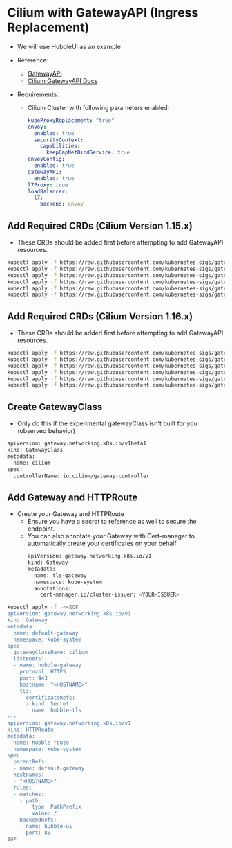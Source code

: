 # Cilium with GatewayAPI (Ingress Replacement)
- We will use HubbleUI as an example

- Reference:
  - [GatewayAPI](https://gateway-api.sigs.k8s.io/)
  - [Cilium GatewayAPI Docs](https://docs.cilium.io/en/v1.15/network/servicemesh/gateway-api/gateway-api/#gs-gateway-api)
- Requirements:
  - Cilium Cluster with following parameters enabled:
    ```yaml
    kubeProxyReplacement: "true"
    envoy:
      enabled: true
      securityContext:
        capabilities:
          keepCapNetBindService: true
    envoyConfig:
      enabled: true
    gatewayAPI:
      enabled: true
    l7Proxy: true
    loadBalancer:
      l7:
        backend: envoy
    ```

## Add Required CRDs (Cilium Version 1.15.x)
- These CRDs should be added first before attempting to add GatewayAPI resources.
```sh
kubectl apply -f https://raw.githubusercontent.com/kubernetes-sigs/gateway-api/v1.0.0/config/crd/standard/gateway.networking.k8s.io_gatewayclasses.yaml
kubectl apply -f https://raw.githubusercontent.com/kubernetes-sigs/gateway-api/v1.0.0/config/crd/standard/gateway.networking.k8s.io_gateways.yaml
kubectl apply -f https://raw.githubusercontent.com/kubernetes-sigs/gateway-api/v1.0.0/config/crd/standard/gateway.networking.k8s.io_httproutes.yaml
kubectl apply -f https://raw.githubusercontent.com/kubernetes-sigs/gateway-api/v1.0.0/config/crd/standard/gateway.networking.k8s.io_referencegrants.yaml
kubectl apply -f https://raw.githubusercontent.com/kubernetes-sigs/gateway-api/v1.0.0/config/crd/standard/gateway.networking.k8s.io_grpcroutes.yaml
kubectl apply -f https://raw.githubusercontent.com/kubernetes-sigs/gateway-api/v1.0.0/config/crd/experimental/gateway.networking.k8s.io_tlsroutes.yaml
```

## Add Required CRDs (Cilium Version 1.16.x)
- These CRDs should be added first before attempting to add GatewayAPI resources.
```sh
kubectl apply -f https://raw.githubusercontent.com/kubernetes-sigs/gateway-api/v1.1.0/config/crd/standard/gateway.networking.k8s.io_gatewayclasses.yaml
kubectl apply -f https://raw.githubusercontent.com/kubernetes-sigs/gateway-api/v1.1.0/config/crd/standard/gateway.networking.k8s.io_gateways.yaml
kubectl apply -f https://raw.githubusercontent.com/kubernetes-sigs/gateway-api/v1.1.0/config/crd/standard/gateway.networking.k8s.io_httproutes.yaml
kubectl apply -f https://raw.githubusercontent.com/kubernetes-sigs/gateway-api/v1.1.0/config/crd/standard/gateway.networking.k8s.io_referencegrants.yaml
kubectl apply -f https://raw.githubusercontent.com/kubernetes-sigs/gateway-api/v1.1.0/config/crd/standard/gateway.networking.k8s.io_grpcroutes.yaml
kubectl apply -f https://raw.githubusercontent.com/kubernetes-sigs/gateway-api/v1.1.0/config/crd/experimental/gateway.networking.k8s.io_tlsroutes.yaml
```

## Create GatewayClass
- Only do this if the experimental gatewayClass isn't built for you (observed behavior)
```sh
apiVersion: gateway.networking.k8s.io/v1beta1
kind: GatewayClass
metadata:
  name: cilium
spec:
  controllerName: io.cilium/gateway-controller
```

## Add Gateway and HTTPRoute
- Create your Gateway and HTTPRoute
  - Ensure you have a secret to reference as well to secure the endpoint.
  - You can also annotate your Gateway with Cert-manager to automatically create your certificates on your behalf.
    ```sh
    apiVersion: gateway.networking.k8s.io/v1
    kind: Gateway
    metadata:
      name: tls-gateway
      namespace: kube-system
      annotations:
        cert-manager.io/cluster-issuer: <YOUR-ISSUER>
    ```
```sh
kubectl apply -f -<<EOF
apiVersion: gateway.networking.k8s.io/v1
kind: Gateway
metadata:
  name: default-gateway
  namespace: kube-system
spec:
  gatewayClassName: cilium
  listeners:
  - name: hubble-gateway
    protocol: HTTPS
    port: 443
    hostname: "<HOSTNAME>"
    tls:
      certificateRefs:
      - kind: Secret
        name: hubble-tls
---
apiVersion: gateway.networking.k8s.io/v1
kind: HTTPRoute
metadata:
  name: hubble-route
  namespace: kube-system
spec:
  parentRefs:
  - name: default-gateway
  hostnames:
  - "<HOSTNAME>"
  rules:
  - matches:
    - path:
        type: PathPrefix
        value: /
    backendRefs:
    - name: hubble-ui
      port: 80
EOF
```
